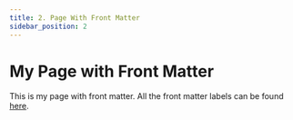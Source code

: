 ```yaml
---
title: 2. Page With Front Matter
sidebar_position: 2
---
```

# My Page with Front Matter

This is my page with front matter.
All the front matter labels can be found [here](https://docusaurus.io/docs/api/plugins/@docusaurus/plugin-content-docs#markdown-front-matter).